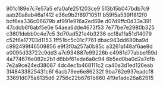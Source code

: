 901c189e7c7e57a5
efa0afe251203ce9
513b15b047bdb7c9
aab20a8ab46a1412
e36e9b2f6971051f
b59f5a539ff812f0
bcf6ea336c06679b
af991e916a2ed69e
d07d9ffc0d33e391
47cdcb6f6abf5e0e
54aea6dde4673f53
7e77be7e2980b325
c3601debb0c4e7c5
3d70ad521e4b3236
ecf8a11a51d14079
c52f6e17703d1153
1ff51bc5c01c7761
dbac943dd680ba9d
c992499f46509856
e9f3f0a257a0b85c
a3261a148af6ae8d
e0095d33722c9dd3
a7c934887e99226b
c4981d77abbe159d
4a774676e082c2b1
d6bbf61ede6a8c94
6b5ed0ba0d2a7dfb
7e2a9ce24ed38087
4dc4ec1b468111c2
ca40a3d1ed126eab
3f48433825431c6f
6acb79ee6e86232f
9ba762e937eadcf8
33691d075a8135d6
2756c22b6761b660
4f9e1ade26a62915
